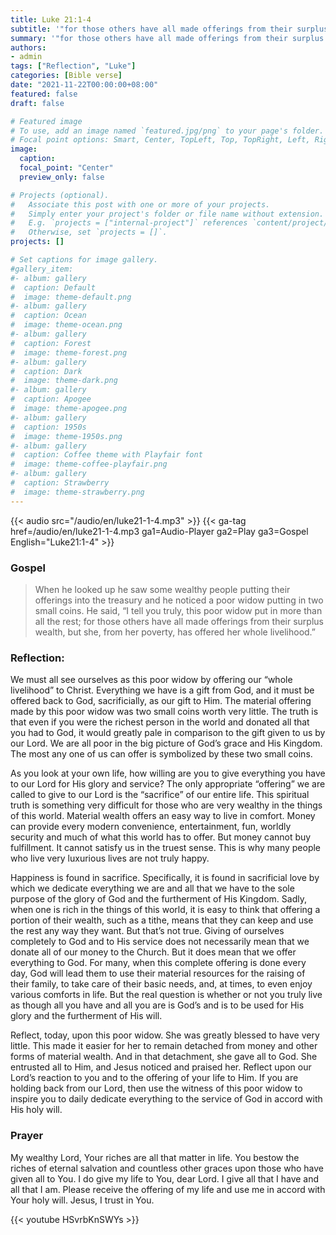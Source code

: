 ```yaml
---
title: Luke 21:1-4
subtitle: '"for those others have all made offerings from their surplus wealth, but she, from her poverty, has offered her whole livelihood.” - Luke 21:4'
summary: '"for those others have all made offerings from their surplus wealth, but she, from her poverty, has offered her whole livelihood.” - Luke 21:4'
authors:
- admin
tags: ["Reflection", "Luke"]
categories: [Bible verse]
date: "2021-11-22T00:00:00+08:00"
featured: false
draft: false

# Featured image
# To use, add an image named `featured.jpg/png` to your page's folder.
# Focal point options: Smart, Center, TopLeft, Top, TopRight, Left, Right, BottomLeft, Bottom, BottomRight
image:
  caption:
  focal_point: "Center"
  preview_only: false

# Projects (optional).
#   Associate this post with one or more of your projects.
#   Simply enter your project's folder or file name without extension.
#   E.g. `projects = ["internal-project"]` references `content/project/deep-learning/index.md`.
#   Otherwise, set `projects = []`.
projects: []

# Set captions for image gallery.
#gallery_item:
#- album: gallery
#  caption: Default
#  image: theme-default.png
#- album: gallery
#  caption: Ocean
#  image: theme-ocean.png
#- album: gallery
#  caption: Forest
#  image: theme-forest.png
#- album: gallery
#  caption: Dark
#  image: theme-dark.png
#- album: gallery
#  caption: Apogee
#  image: theme-apogee.png
#- album: gallery
#  caption: 1950s
#  image: theme-1950s.png
#- album: gallery
#  caption: Coffee theme with Playfair font
#  image: theme-coffee-playfair.png
#- album: gallery
#  caption: Strawberry
#  image: theme-strawberry.png
---
```


{{< audio src="/audio/en/luke21-1-4.mp3" >}}
{{< ga-tag href=/audio/en/luke21-1-4.mp3 ga1=Audio-Player ga2=Play ga3=Gospel English="Luke21:1-4" >}}


### Gospel
> When he looked up he saw some wealthy people putting their offerings into the treasury and he noticed a poor widow putting in two small coins. He said, “I tell you truly, this poor widow put in more than all the rest; for those others have all made offerings from their surplus wealth, but she, from her poverty, has offered her whole livelihood.”

### Reflection:
We must all see ourselves as this poor widow by offering our “whole livelihood” to Christ. Everything we have is a gift from God, and it must be offered back to God, sacrificially, as our gift to Him. The material offering made by this poor widow was two small coins worth very little. The truth is that even if you were the richest person in the world and donated all that you had to God, it would greatly pale in comparison to the gift given to us by our Lord. We are all poor in the big picture of God’s grace and His Kingdom. The most any one of us can offer is symbolized by these two small coins.

As you look at your own life, how willing are you to give everything you have to our Lord for His glory and service? The only appropriate “offering” we are called to give to our Lord is the “sacrifice” of our entire life. This spiritual truth is something very difficult for those who are very wealthy in the things of this world. Material wealth offers an easy way to live in comfort. Money can provide every modern convenience, entertainment, fun, worldly security and much of what this world has to offer. But money cannot buy fulfillment. It cannot satisfy us in the truest sense. This is why many people who live very luxurious lives are not truly happy.

Happiness is found in sacrifice. Specifically, it is found in sacrificial love by which we dedicate everything we are and all that we have to the sole purpose of the glory of God and the furtherment of His Kingdom. Sadly, when one is rich in the things of this world, it is easy to think that offering a portion of their wealth, such as a tithe, means that they can keep and use the rest any way they want. But that’s not true. Giving of ourselves completely to God and to His service does not necessarily mean that we donate all of our money to the Church. But it does mean that we offer everything to God. For many, when this complete offering is done every day, God will lead them to use their material resources for the raising of their family, to take care of their basic needs, and, at times, to even enjoy various comforts in life. But the real question is whether or not you truly live as though all you have and all you are is God’s and is to be used for His glory and the furtherment of His will.

Reflect, today, upon this poor widow. She was greatly blessed to have very little. This made it easier for her to remain detached from money and other forms of material wealth. And in that detachment, she gave all to God. She entrusted all to Him, and Jesus noticed and praised her. Reflect upon our Lord’s reaction to you and to the offering of your life to Him. If you are holding back from our Lord, then use the witness of this poor widow to inspire you to daily dedicate everything to the service of God in accord with His holy will.

### Prayer
My wealthy Lord, Your riches are all that matter in life. You bestow the riches of eternal salvation and countless other graces upon those who have given all to You. I do give my life to You, dear Lord. I give all that I have and all that I am. Please receive the offering of my life and use me in accord with Your holy will. Jesus, I trust in You.

{{< youtube HSvrbKnSWYs >}}
